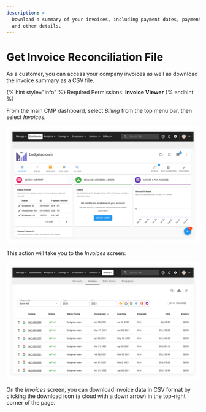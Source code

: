 ```yaml
---
description: >-
  Download a summary of your invoices, including payment dates, payment status
  and other details.
---
```


# Get Invoice Reconciliation File

As a customer, you can access your company invoices as well as download the invoice summary as a CSV file.

{% hint style="info" %}
Required Permissions: **Invoice Viewer**
{% endhint %}

From the main CMP dashboard, select _Billing_ from the top menu bar, then select _Invoices_.

![A screenshot of the CMP dashboard](../.gitbook/assets/cmp-dashboard.png)

This action will take you to the _Invoices_ screen:

![A screenshot of the _Invoices_ screen](../.gitbook/assets/cmp-invoices-screen.png)

On the _Invoices_ screen, you can download invoice data in CSV format by clicking the download icon (a cloud with a down arrow) in the top-right corner of the page.
